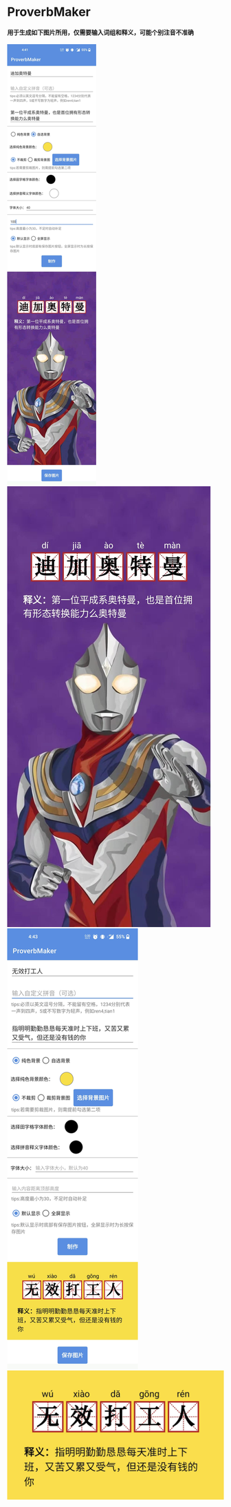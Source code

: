 # ProverbMaker

#### 用于生成如下图片所用，仅需要输入词组和释义，可能个别注音不准确
![](picture/demoImg1.jpg)
![](picture/demoImg2.jpg)
![](picture/demoImg3.jpg)
![](picture/demoImg4.jpg)
